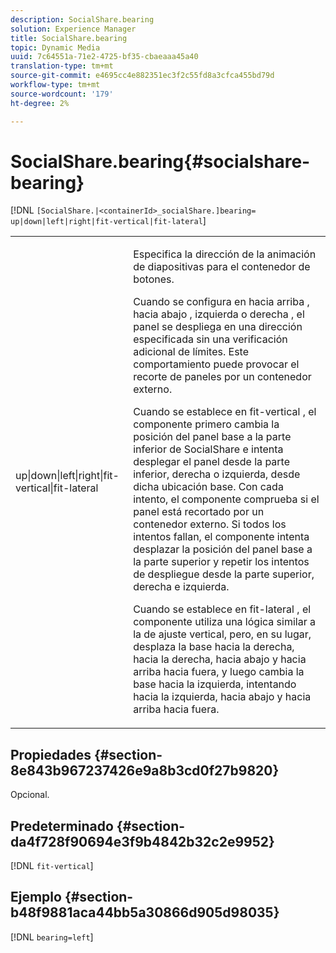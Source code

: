 ```yaml
---
description: SocialShare.bearing
solution: Experience Manager
title: SocialShare.bearing
topic: Dynamic Media
uuid: 7c64551a-71e2-4725-bf35-cbaeaaa45a40
translation-type: tm+mt
source-git-commit: e4695cc4e882351ec3f2c55fd8a3cfca455bd79d
workflow-type: tm+mt
source-wordcount: '179'
ht-degree: 2%

---
```



# SocialShare.bearing{#socialshare-bearing}

[!DNL `[SocialShare.|<containerId>_socialShare.]bearing= up|down|left|right|fit-vertical|fit-lateral`]

<table id="table_0002BE81371D4E16A56FBEDD13FDF3C2"> 
 <tbody> 
  <tr> 
   <td colname="col1"> <p> <span class="codeph"> up|down|left|right|fit-vertical|fit-lateral  </span> </p> </td> 
   <td colname="col2"> <p> Especifica la dirección de la animación de diapositivas para el contenedor de botones. </p> <p> Cuando se configura en <span class="codeph"> hacia arriba </span>, <span class="codeph"> hacia abajo </span>, <span class="codeph"> izquierda </span> o <span class="codeph"> derecha </span>, el panel se despliega en una dirección especificada sin una verificación adicional de límites. Este comportamiento puede provocar el recorte de paneles por un contenedor externo. </p> <p>Cuando se establece en <span class="codeph"> fit-vertical </span>, el componente primero cambia la posición del panel base a la parte inferior de SocialShare e intenta desplegar el panel desde la parte inferior, derecha o izquierda, desde dicha ubicación base. Con cada intento, el componente comprueba si el panel está recortado por un contenedor externo. Si todos los intentos fallan, el componente intenta desplazar la posición del panel base a la parte superior y repetir los intentos de despliegue desde la parte superior, derecha e izquierda. </p> <p>Cuando se establece en <span class="codeph"> fit-lateral </span>, el componente utiliza una lógica similar a la de ajuste vertical, pero, en su lugar, desplaza la base hacia la derecha, hacia la derecha, hacia abajo y hacia arriba hacia fuera, y luego cambia la base hacia la izquierda, intentando hacia la izquierda, hacia abajo y hacia arriba hacia fuera. </p> </td> 
  </tr> 
 </tbody> 
</table>

## Propiedades {#section-8e843b967237426e9a8b3cd0f27b9820}

Opcional.

## Predeterminado {#section-da4f728f90694e3f9b4842b32c2e9952}

[!DNL `fit-vertical`]

## Ejemplo {#section-b48f9881aca44bb5a30866d905d98035}

[!DNL `bearing=left`]
